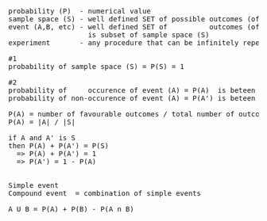 <pre>
probability (P)  - numerical value
sample space (S) - well defined SET of possible outcomes (of an experiment)
event (A,B, etc) - well defined SET of          outcomes (of an experiment) with a probability
                   is subset of sample space (S)
experiment       - any procedure that can be infinitely repeated, has a sample space

#1
probability of sample space (S) = P(S) = 1

#2
probability of     occurence of event (A) = P(A)  is beteen 0 and 1, both inclusive, 0<=P(A)<=1
probability of non-occurence of event (A) = P(A') is beteen 0 and 1, both inclusive, 0<=P(A)<=1

P(A) = number of favourable outcomes / total number of outcomes
P(A) = |A| / |S|

if A and A' is S
then P(A) + P(A') = P(S)
  => P(A) + P(A') = 1
  => P(A') = 1 - P(A)


Simple event
Compound event  = combination of simple events

A U B = P(A) + P(B) - P(A n B)




</pre>

